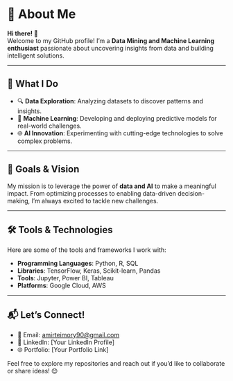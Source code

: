 # 🌟 About Me  

**Hi there! 👋**  
Welcome to my GitHub profile! I’m a **Data Mining and Machine Learning enthusiast** passionate about uncovering insights from data and building intelligent solutions.  

---

## 🚀 What I Do  
- 🔍 **Data Exploration**: Analyzing datasets to discover patterns and insights.  
- 🤖 **Machine Learning**: Developing and deploying predictive models for real-world challenges.  
- 🌐 **AI Innovation**: Experimenting with cutting-edge technologies to solve complex problems.  

---

## 🎯 Goals & Vision  
My mission is to leverage the power of **data and AI** to make a meaningful impact. From optimizing processes to enabling data-driven decision-making, I’m always excited to tackle new challenges.  

---

## 🛠️ Tools & Technologies  
Here are some of the tools and frameworks I work with:  
- **Programming Languages**: Python, R, SQL  
- **Libraries**: TensorFlow, Keras, Scikit-learn, Pandas  
- **Tools**: Jupyter, Power BI, Tableau  
- **Platforms**: Google Cloud, AWS  

---

## 📬 Let’s Connect!  
- 📧 Email: amirteimory90@gmail.com  
- 💼 LinkedIn: [Your LinkedIn Profile]  
- 🌐 Portfolio: [Your Portfolio Link]  

Feel free to explore my repositories and reach out if you’d like to collaborate or share ideas! 😊  



